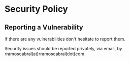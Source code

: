# Security Policy


## Reporting a Vulnerability

If there are any vulnerabilities don't hesitate to report them.

Security issues should be reported privately, via email, by rramoscabral(at)rramoscabral(dot)com. 

